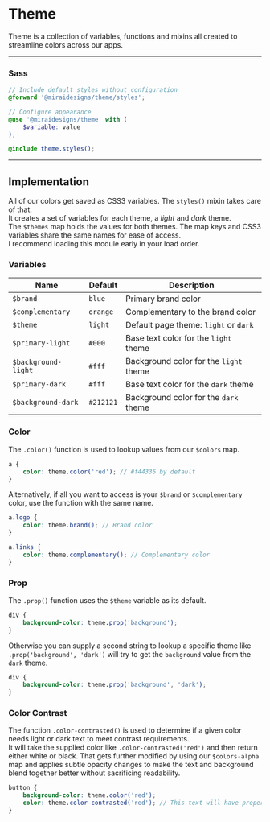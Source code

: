 # Theme

Theme is a collection of variables, functions and mixins all created to streamline colors across our apps.

---

### Sass

```scss
// Include default styles without configuration
@forward '@miraidesigns/theme/styles';
```

```scss
// Configure appearance
@use '@miraidesigns/theme' with (
    $variable: value
);

@include theme.styles();
```

---

## Implementation

All of our colors get saved as CSS3 variables. The `styles()` mixin takes care of that.\
It creates a set of variables for each theme, a *light* and *dark* theme.\
The `$themes` map holds the values for both themes. The map keys and CSS3 variables share the same names for ease of access.\
I recommend loading this module early in your load order.

### Variables

| Name                | Default   | Description                            |
| ------------------- | --------- | -------------------------------------- |
| `$brand`            | `blue`    | Primary brand color                    |
| `$complementary`    | `orange`  | Complementary to the brand color       |
| `$theme`            | `light`   | Default page theme: `light` or `dark`  |
| `$primary-light`    | `#000`    | Base text color for the `light` theme  |
| `$background-light` | `#fff`    | Background color for the `light` theme |
| `$primary-dark`     | `#fff`    | Base text color for the `dark` theme   |
| `$background-dark`  | `#212121` | Background color for the `dark` theme  |

### Color

The `.color()` function is used to lookup values from our `$colors` map.

```scss
a {
    color: theme.color('red'); // #f44336 by default
}
```

Alternatively, if all you want to access is your `$brand` or `$complementary` color, use the function with the same name.

```scss
a.logo {
    color: theme.brand(); // Brand color
}

a.links {
    color: theme.complementary(); // Complementary color
}
```

### Prop

The `.prop()` function uses the `$theme` variable as its default.

```scss
div {
    background-color: theme.prop('background');
}
```

Otherwise you can supply a second string to lookup a specific theme like `.prop('background', 'dark')` will try to get the `background` value from the `dark` theme.

```scss
div {
    background-color: theme.prop('background', 'dark');
}
```

### Color Contrast

The function `.color-contrasted()` is used to determine if a given color needs light or dark text to meet contrast requirements.\
It will take the supplied color like `.color-contrasted('red')` and then return either white or black. That gets further modified by using our `$colors-alpha` map and applies subtle opacity changes to make the text and background blend together better without sacrificing readability.

```scss
button {
    background-color: theme.color('red');
    color: theme.color-contrasted('red'); // This text will have proper contrast to match the background
}
```
